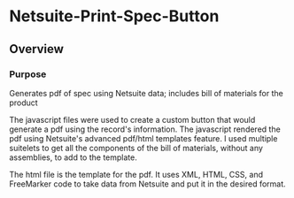 # Netsuite-Print-Spec-Button
## Overview
### Purpose
Generates pdf of spec using Netsuite data; includes bill of materials for the product

The javascript files were used to create a custom button that would generate a pdf using the record's information. The javascript rendered the pdf using
Netsuite's advanced pdf/html templates feature. I used multiple suitelets to get all the components of the bill of materials, without any assemblies, to add to the template.

The html file is the template for the pdf. It uses XML, HTML, CSS, and FreeMarker code to take data from Netsuite and put it in the desired format.
